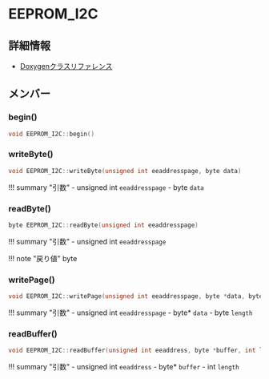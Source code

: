 # EEPROM_I2C



## 詳細情報

- [Doxygenクラスリファレンス](https://lang-ship.com/reference/Arduino/1.8.9/class_e_e_p_r_o_m___i2_c.html)

## メンバー

### begin()



```c
void EEPROM_I2C::begin()
```



### writeByte()



```c
void EEPROM_I2C::writeByte(unsigned int eeaddresspage, byte data)
```

!!! summary "引数"
	- unsigned int `eeaddresspage` 
	- byte `data` 



### readByte()



```c
byte EEPROM_I2C::readByte(unsigned int eeaddresspage)
```

!!! summary "引数"
	- unsigned int `eeaddresspage` 

!!! note "戻り値"
	byte



### writePage()



```c
void EEPROM_I2C::writePage(unsigned int eeaddresspage, byte *data, byte length)
```

!!! summary "引数"
	- unsigned int `eeaddresspage` 
	- byte* `data` 
	- byte `length` 



### readBuffer()



```c
void EEPROM_I2C::readBuffer(unsigned int eeaddress, byte *buffer, int length)
```

!!! summary "引数"
	- unsigned int `eeaddress` 
	- byte* `buffer` 
	- int `length` 



